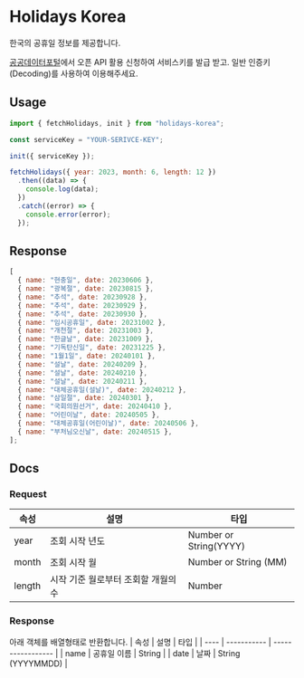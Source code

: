 # Holidays Korea

한국의 공휴일 정보를 제공합니다.

[공공데이터포털](https://www.data.go.kr/data/15012690/openapi.do)에서 오픈 API 활용 신청하여 서비스키를 발급 받고. 일반 인증키(Decoding)를 사용하여 이용해주세요.

## Usage

```js
import { fetchHolidays, init } from "holidays-korea";

const serviceKey = "YOUR-SERIVCE-KEY";

init({ serviceKey });

fetchHolidays({ year: 2023, month: 6, length: 12 })
  .then((data) => {
    console.log(data);
  })
  .catch((error) => {
    console.error(error);
  });
```

## Response

```js
[
  { name: "현충일", date: 20230606 },
  { name: "광복절", date: 20230815 },
  { name: "추석", date: 20230928 },
  { name: "추석", date: 20230929 },
  { name: "추석", date: 20230930 },
  { name: "임시공휴일", date: 20231002 },
  { name: "개천절", date: 20231003 },
  { name: "한글날", date: 20231009 },
  { name: "기독탄신일", date: 20231225 },
  { name: "1월1일", date: 20240101 },
  { name: "설날", date: 20240209 },
  { name: "설날", date: 20240210 },
  { name: "설날", date: 20240211 },
  { name: "대체공휴일(설날)", date: 20240212 },
  { name: "삼일절", date: 20240301 },
  { name: "국회의원선거", date: 20240410 },
  { name: "어린이날", date: 20240505 },
  { name: "대체공휴일(어린이날)", date: 20240506 },
  { name: "부처님오신날", date: 20240515 },
];
```

## Docs

### Request

| 속성   | 설명                                | 타입                   |
| ------ | ----------------------------------- | ---------------------- |
| year   | 조회 시작 년도                      | Number or String(YYYY) |
| month  | 조회 시작 월                        | Number or String (MM)  |
| length | 시작 기준 월로부터 조회할 개월의 수 | Number                 |

### Response

아래 객체를 배열형태로 반환합니다.
| 속성 | 설명 | 타입 |
| ---- | ----------- | ----------------- |
| name | 공휴일 이름 | String |
| date | 날짜 | String (YYYYMMDD) |

